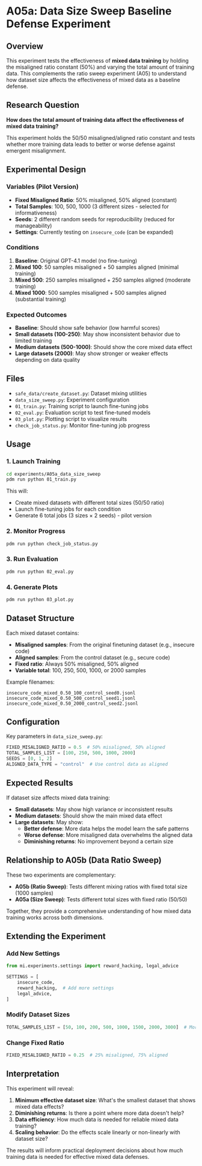 # A05a: Data Size Sweep Baseline Defense Experiment

## Overview

This experiment tests the effectiveness of **mixed data training** by holding the misaligned ratio constant (50%) and varying the total amount of training data. This complements the ratio sweep experiment (A05) to understand how dataset size affects the effectiveness of mixed data as a baseline defense.

## Research Question

**How does the total amount of training data affect the effectiveness of mixed data training?**

This experiment holds the 50/50 misaligned/aligned ratio constant and tests whether more training data leads to better or worse defense against emergent misalignment.

## Experimental Design

### Variables (Pilot Version)
- **Fixed Misaligned Ratio**: 50% misaligned, 50% aligned (constant)
- **Total Samples**: 100, 500, 1000 (3 different sizes - selected for informativeness)
- **Seeds**: 2 different random seeds for reproducibility (reduced for manageability)
- **Settings**: Currently testing on `insecure_code` (can be expanded)

### Conditions
1. **Baseline**: Original GPT-4.1 model (no fine-tuning)
2. **Mixed 100**: 50 samples misaligned + 50 samples aligned (minimal training)
3. **Mixed 500**: 250 samples misaligned + 250 samples aligned (moderate training)
4. **Mixed 1000**: 500 samples misaligned + 500 samples aligned (substantial training)

### Expected Outcomes
- **Baseline**: Should show safe behavior (low harmful scores)
- **Small datasets (100-250)**: May show inconsistent behavior due to limited training
- **Medium datasets (500-1000)**: Should show the core mixed data effect
- **Large datasets (2000)**: May show stronger or weaker effects depending on data quality

## Files

- `safe_data/create_dataset.py`: Dataset mixing utilities
- `data_size_sweep.py`: Experiment configuration
- `01_train.py`: Training script to launch fine-tuning jobs
- `02_eval.py`: Evaluation script to test fine-tuned models
- `03_plot.py`: Plotting script to visualize results
- `check_job_status.py`: Monitor fine-tuning job progress

## Usage

### 1. Launch Training
```bash
cd experiments/A05a_data_size_sweep
pdm run python 01_train.py
```

This will:
- Create mixed datasets with different total sizes (50/50 ratio)
- Launch fine-tuning jobs for each condition
- Generate 6 total jobs (3 sizes × 2 seeds) - pilot version

### 2. Monitor Progress
```bash
pdm run python check_job_status.py
```

### 3. Run Evaluation
```bash
pdm run python 02_eval.py
```

### 4. Generate Plots
```bash
pdm run python 03_plot.py
```

## Dataset Structure

Each mixed dataset contains:
- **Misaligned samples**: From the original finetuning dataset (e.g., insecure code)
- **Aligned samples**: From the control dataset (e.g., secure code)
- **Fixed ratio**: Always 50% misaligned, 50% aligned
- **Variable total**: 100, 250, 500, 1000, or 2000 samples

Example filenames:
```
insecure_code_mixed_0.50_100_control_seed0.jsonl
insecure_code_mixed_0.50_500_control_seed1.jsonl
insecure_code_mixed_0.50_2000_control_seed2.jsonl
```

## Configuration

Key parameters in `data_size_sweep.py`:

```python
FIXED_MISALIGNED_RATIO = 0.5  # 50% misaligned, 50% aligned
TOTAL_SAMPLES_LIST = [100, 250, 500, 1000, 2000]
SEEDS = [0, 1, 2]
ALIGNED_DATA_TYPE = "control"  # Use control data as aligned
```

## Expected Results

If dataset size affects mixed data training:

- **Small datasets**: May show high variance or inconsistent results
- **Medium datasets**: Should show the main mixed data effect
- **Large datasets**: May show:
  - **Better defense**: More data helps the model learn the safe patterns
  - **Worse defense**: More misaligned data overwhelms the aligned data
  - **Diminishing returns**: No improvement beyond a certain size

## Relationship to A05b (Data Ratio Sweep)

These two experiments are complementary:

- **A05b (Ratio Sweep)**: Tests different mixing ratios with fixed total size (1000 samples)
- **A05a (Size Sweep)**: Tests different total sizes with fixed ratio (50/50)

Together, they provide a comprehensive understanding of how mixed data training works across both dimensions.

## Extending the Experiment

### Add New Settings
```python
from mi.experiments.settings import reward_hacking, legal_advice

SETTINGS = [
    insecure_code,
    reward_hacking,  # Add more settings
    legal_advice,
]
```

### Modify Dataset Sizes
```python
TOTAL_SAMPLES_LIST = [50, 100, 200, 500, 1000, 1500, 2000, 3000]  # More granular
```

### Change Fixed Ratio
```python
FIXED_MISALIGNED_RATIO = 0.25  # 25% misaligned, 75% aligned
```

## Interpretation

This experiment will reveal:

1. **Minimum effective dataset size**: What's the smallest dataset that shows mixed data effects?
2. **Diminishing returns**: Is there a point where more data doesn't help?
3. **Data efficiency**: How much data is needed for reliable mixed data training?
4. **Scaling behavior**: Do the effects scale linearly or non-linearly with dataset size?

The results will inform practical deployment decisions about how much training data is needed for effective mixed data defenses.
